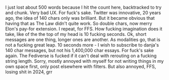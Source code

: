 I just lost about 500 words because I hit the count here, backtracked to try and chunk.
Very bad UX. For fuck's sake. 
Twitter was innovative, 20 years ago, the idea of 140 chars only was brilliant. But it became obvious that having that as The Law didn't quite work. So double chars, now merry Elon's pay-for extension. I repeat, for FFS.
How fucking imagination does it take, like of the the top of my head is 10 fucking seconds. Ok, short messages are one thing, longer ones are another. As modalities go, that is not a fucking great leap. 
10 seconds more - I wish to subscribe to danja's 140 char messages, but not his 1,400,000 char essays. For fuck's sake again. The Fediverse is fucked if it can't deal with rerouting on a fucking string length.
Sorry, mostly annoyed with myself for not writing things in my own space first, only post elsewhere with filters. But also annoyed, FFS, losing shit in 2024, grr 